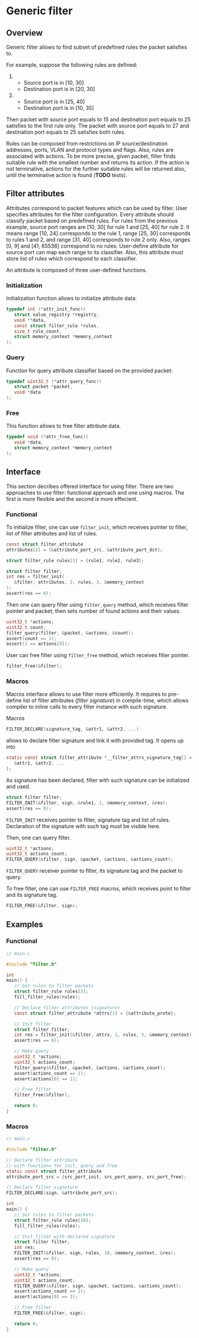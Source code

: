 # Generic filter

## Overview

Generic filter allows to find subset of predefined rules the packet satisfies to. 

For example, suppose the following rules are defined:
1. - Source port is in [10, 30]
   - Destination port is in [20, 30]
2. - Source port is in [25, 40]
   - Destination port is in [10, 35]

Then packet with source port equals to 15 and destination port equals to 25 satisfies to the first rule only. The packet with source port equals to 27 and destination port equals to 25 satisfies both rules.

Rules can be composed from restrictions on IP source/destination addresses, ports, VLAN and protocol types and flags. Also, rules are associated with actions. To be more precise, given packet, filter finds suitable rule with the smallest number and returns its action. If the action is not terminative, actions for the further suitable rules will be returned also, until the terminative action is found (**TODO** tests).

## Filter attributes

Attributes correspond to packet features which can be used by filter. User specifies attributes for the filter configuration. Every attribute should classify packet based on predefined rules. For rules from the previous example, source port ranges are [10, 30] for rule 1 and [25, 40] for rule 2. It means range [10, 24] corresponds to the rule 1, range [25, 30] corresponds to rules 1 and 2, and range [31, 40] corresponds to rule 2 only. Also, ranges [0, 9] and [41, 65536] correspond to no rules. User-define attribute for source port can map each range to its classifier. Also, this attribute must store list of rules which correspond to each classifier. 

An attribute is composed of three user-defined functions.

### Initialization

Initialization function allows to initialize attribute data:
```C
typedef int (*attr_init_func)(
   struct value_registry *registry,
   void **data,
   const struct filter_rule *rules,
   size_t rule_count,
   struct memory_context *memory_context
);
```

### Query

Function for query attribute classifier based on the provided packet:
```C
typedef uint32_t (*attr_query_func)(
   struct packet *packet,
   void *data
);
```

### Free

This function allows to free filter attribute data.
```C
typedef void (*attr_free_func)(
   void *data,
   struct memory_context *memory_context
);
```

## Interface

This section decribes offered interface for using filter. There are two approaches to use filter: functional approach and one using macros. The first is more flexible and the second is more effecient. 

### Functional

To initialize filter, one can use `filter_init`, which receives pointer to filter, list of filter attributes and list of rules.
```C
const struct filter_attribute
attributes[2] = {&attribute_port_src, &attribute_port_dst};

struct filter_rule rules[3] = {rule1, rule2, rule3};

struct filter filter;
int res = filter_init(
   &filter, attributes, 2, rules, 3, &memory_context
);
assert(res == 0);
```

Then one can query filter using `filter_query` method, which receives filter pointer and packet, then sets number of found actions and their values. 
```C
uint32_t *actions;
uint32_t count;
filter_query(filter, &packet, &actions, &count);
assert(count == 1);
assert(1 == actions[0]);
```

User can free filter using `filter_free` method, which receives filter pointer.
```C
filter_free(&filter);
```

### Macros

Macros interface allows to use filter more efficiently. It requires to pre-define list of filter attributes (*filter signature*) in compile-time, which allows compiler to inline calls to every filter instance with such signature.

Macros

```C
FILTER_DECLARE(signature_tag, &attr1, &attr2, ...)
```

allows to declare filter signature and link it with provided tag. It opens up into
```C
static const struct filter_attribute *__filter_attrs_signature_tag[] = {
   &attr1, &attr2, ...                                                    
};
```

As signature has been declared, filter with such signature can be initialized and used.
```C
struct filter filter;
FILTER_INIT(&filter, sign, &rule1, 1, &memory_context, &res);
assert(res == 0);
```

`FILTER_INIT` receives pointer to filter, signature tag and list of rules. 
Declaration of the signature with such tag must be visible here. 

Then, one can query filter.
```C
uint32_t *actions;
uint32_t actions_count;
FILTER_QUERY(&filter, sign, &packet, &actions, &actions_count);
```

`FILTER_QUERY` receiver pointer to filter, its signature tag and the packet to query.

To free filter, one can use `FILTER_FREE` macros, which receives point to filter and its signature tag.
```C
FILTER_FREE(&filter, sign);
```

## Examples

### Functional

```C
// main.c

#include "filter.h"

int
main() {
   // Set rules to filter packets
   struct filter_rule rules[5];
   fill_filter_rules(rules);

   // Declare filter attributes (signature)
   const struct filter_attribute *attrs[1] = {&attribute_proto};

   // Init filter
   struct filter filter;
   int res = filter_init(&filter, attrs, 1, rules, 5, &memory_context);
   assert(res == 0);

   // Make query
   uint32_t *actions;
   uint32_t actions_count;
   filter_query(&filter, &packet, &actions, &actions_count);
   assert(actions_count == 1);
   assert(actions[0] == 1);

   // Free filter
   filter_free(&filter);

   return 0;
}
```

### Macros

```C
// main.c

#include "filter.h"

// Declare filter attribute 
// with functions for init, query and free
static const struct filter_attribute
attribute_port_src = {src_port_init, src_port_query, src_port_free};

// Declare filter signature
FILTER_DECLARE(sign, &attribute_port_src);

int
main() {
   // Set rules to filter packets
   struct filter_rule rules[10];
   fill_filter_rules(rules);

   // Init filter with declared signature
   struct filter filter;
   int res;
   FILTER_INIT(&filter, sign, rules, 10, &memory_context, &res);
   assert(res == 0);

   // Make query
   uint32_t *actions;
   uint32_t actions_count;
   FILTER_QUERY(&filter, sign, &packet, &actions, &actions_count);
   assert(actions_count == 1);
   assert(actions[0] == 1);

   // Free filter
   FILTER_FREE(&filter, sign);

   return 0;
}
```